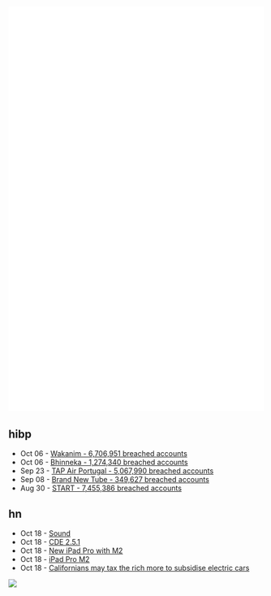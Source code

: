 ![Metrics](https://raw.githubusercontent.com/phixion/phixion/master/metrics.svg)

## hibp

<!--
for https://github.com/phixion/phixion/blob/main/.github/workflows/feeds.yml
-->
<!--START_SECTION:haveibeenpwnd-->
- Oct 06 - [Wakanim - 6,706,951 breached accounts](https://haveibeenpwned.com/PwnedWebsites#Wakanim)
- Oct 06 - [Bhinneka - 1,274,340 breached accounts](https://haveibeenpwned.com/PwnedWebsites#Bhinneka)
- Sep 23 - [TAP Air Portugal - 5,067,990 breached accounts](https://haveibeenpwned.com/PwnedWebsites#TAPAirPortugal)
- Sep 08 - [Brand New Tube - 349,627 breached accounts](https://haveibeenpwned.com/PwnedWebsites#BrandNewTube)
- Aug 30 - [START - 7,455,386 breached accounts](https://haveibeenpwned.com/PwnedWebsites#Start)
<!--END_SECTION:haveibeenpwnd-->

## hn

<!--
for https://github.com/phixion/phixion/blob/main/.github/workflows/feeds.yml
-->
<!--START_SECTION:hn-->
- Oct 18 - [Sound](https://ciechanow.ski/sound/)
- Oct 18 - [CDE 2.5.1](https://sourceforge.net/p/cdesktopenv/code/ci/503d09172b96d1679e049b3e04d8935db7ad0c96/)
- Oct 18 - [New iPad Pro with M2](https://www.apple.com/ipad-pro/)
- Oct 18 - [iPad Pro M2](https://www.apple.com/newsroom/2022/10/apple-introduces-next-generation-ipad-pro-supercharged-by-the-m2-chip/)
- Oct 18 - [Californians may tax the rich more to subsidise electric cars](https://www.economist.com/united-states/2022/10/17/californians-may-tax-the-rich-more-to-subsidise-electric-cars)
<!--END_SECTION:hn-->

<!--
for https://yhype.me
-->
![](https://hit.yhype.me/github/profile?user_id=13013670)

